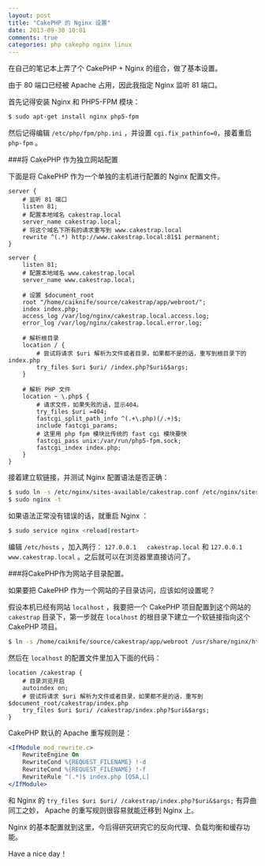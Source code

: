 ```yaml
---
layout: post
title: "CakePHP 的 Nginx 设置"
date: 2013-09-30 10:01
comments: true
categories: php cakephp nginx linux
---
```

在自己的笔记本上弄了个 CakePHP + Nginx 的组合，做了基本设置。

由于 80 端口已经被 Apache 占用，因此我指定 Nginx 监听 81 端口。

首先记得安装 Nginx 和 PHP5-FPM 模块：

``` bash
$ sudo apt-get install nginx php5-fpm
```

然后记得编辑 `/etc/php/fpm/php.ini` ，并设置 `cgi.fix_pathinfo=0`，接着重启 `php-fpm` 。

<!-- more -->

###将 CakePHP 作为独立网站配置

下面是将 CakePHP 作为一个单独的主机进行配置的 Nginx 配置文件。

``` nginx /etc/nginx/sites-available/cakestrap.conf
server {
    # 监听 81 端口
    listen 81; 
    # 配置本地域名 cakestrap.local
    server_name cakestrap.local; 
    # 将这个域名下所有的请求重写到 www.cakestrap.local
    rewrite ^(.*) http://www.cakestrap.local:81$1 permanent; 
}

server {
    listen 81;
    # 配置本地域名 www.cakestrap.local
    server_name www.cakestrap.local;
    
    # 设置 $document_root
    root "/home/caiknife/source/cakestrap/app/webroot/";
    index index.php;
    access_log /var/log/nginx/cakestrap.local.access.log;
    error_log /var/log/nginx/cakestrap.local.error.log;
    
    # 解析根目录
    location / {
        # 尝试将请求 $uri 解析为文件或者目录，如果都不是的话，重写到根目录下的 index.php 
        try_files $uri $uri/ /index.php?$uri&$args;
    }
    
    # 解析 PHP 文件
    location ~ \.php$ {
        # 请求文件，如果失败的话，显示404。
        try_files $uri =404;
        fastcgi_split_path_info ^(.+\.php)(/.+)$;
        include fastcgi_params;
        # 这里用 php fpm 模块比传统的 fast cgi 模块要快
        fastcgi_pass unix:/var/run/php5-fpm.sock;
        fastcgi_index index.php;
    }
}
```

接着建立软链接，并测试 Nginx 配置语法是否正确：
``` bash
$ sudo ln -s /etc/nginx/sites-available/cakestrap.conf /etc/nginx/sites-enable/cakestrap.conf
$ sudo nginx -t
```

如果语法正常没有错误的话，就重启 Nginx ：

``` bash
$ sudo service nginx <reload|restart>
```

编辑 `/etc/hosts` ，加入两行： `127.0.0.1   cakestrap.local` 和 `127.0.0.1   www.cakestrap.local` 。之后就可以在浏览器里直接访问了。

###将CakePHP作为网站子目录配置。

如果要把 CakePHP 作为一个网站的子目录访问，应该如何设置呢？

假设本机已经有网站 `localhost` ，我要把一个 CakePHP 项目配置到这个网站的 `cakestrap` 目录下，第一步就在 `localhost` 的根目录下建立一个软链接指向这个 CakePHP 项目。

``` bash
$ ln -s /home/caiknife/source/cakestrap/app/webroot /usr/share/nginx/html/cakestrap
```

然后在 `localhost` 的配置文件里加入下面的代码：

``` nginx 
location /cakestrap {
    # 目录浏览开启
    autoindex on;
    # 尝试将请求 $uri 解析为文件或者目录，如果都不是的话，重写到 $document_root/cakestrap/index.php 
    try_files $uri $uri/ /cakestrap/index.php?$uri&$args;
}
```

CakePHP 默认的 Apache 重写规则是：

``` apache
<IfModule mod_rewrite.c>
    RewriteEngine On
    RewriteCond %{REQUEST_FILENAME} !-d
    RewriteCond %{REQUEST_FILENAME} !-f
    RewriteRule ^(.*)$ index.php [QSA,L]
</IfModule>
```

和 Nginx 的 `try_files $uri $uri/ /cakestrap/index.php?$uri&$args;` 有异曲同工之妙， Apache 的重写规则很容易就能迁移到 Nginx 上。

Nginx 的基本配置就到这里，今后得研究研究它的反向代理、负载均衡和缓存功能。

Have a nice day！
